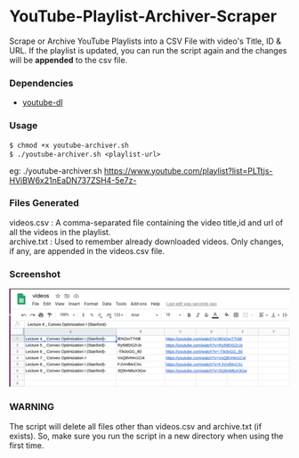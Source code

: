 # YouTube-Playlist-Archiver-Scraper
Scrape or Archive YouTube Playlists into a CSV File with video's Title, ID &amp; URL. If the playlist is updated, you can run the script again and the changes will be **appended** to the csv file. 

### Dependencies
* [youtube-dl](https://ytdl-org.github.io/youtube-dl/index.html) 

### Usage
```
$ chmod +x youtube-archiver.sh
$ ./youtube-archiver.sh <playlist-url>
```
eg: ./youtube-archiver.sh https://www.youtube.com/playlist?list=PLTtjs-HViBW6x21nEaDN737ZSH4-5e7z-

### Files Generated
videos.csv : A comma-separated file containing the video title,id and url of all the videos in the playlist. </br>
archive.txt : Used to remember already downloaded videos. Only changes, if any, are appended in the videos.csv file. 

### Screenshot
![alt text](https://github.com/anandthegreat/YouTube-Playlist-Archiver-Scraper/blob/master/screenshot.png)

### WARNING
The script will delete all files other than videos.csv and archive.txt (if exists). So, make sure you run the script in a new directory when using the first time. 
